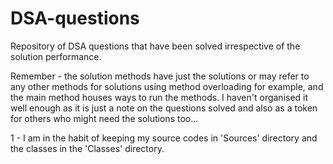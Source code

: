 # DSA-questions
Repository of DSA questions that have been solved irrespective of the solution performance.

Remember - the solution methods have just the solutions or may refer to any other methods for solutions using method overloading for example, and the main method houses ways to run the methods. I haven't organised it well enough as it is just a note on the questions solved and also as a token for others who might need the solutions too...

1 - I am in the habit of keeping my source codes in 'Sources' directory and the classes in the 'Classes' directory.
